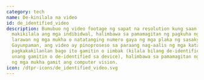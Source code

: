 ```yaml
---
category: tech
name: De-kinilala na video
id: de_identified_video
description: Bumubuo ng video footage ng sapat na resolution kung saan
  makikilala ang mga indibidwal, halimbawa sa pamamagitan ng pagkuha ng mga
  larawan ng mga mukha o natatanging numero gaya ng mga plaka ng sasakyan.
  Gayunpaman, ang video ay pinoproseso sa paraang nag-aalis ng mga katangian ng
  pagkakakilanlan bago ito gamitin o iimbak (kilala bilang de-identified bago
  unang gamitin o de-identified sa device), halimbawa sa pamamagitan ng pag-blur
  ng mga mukha gamit ang computer vision.
icon: /dtpr-icons/de_identified_video.svg
---
```

